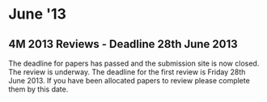 # June '13

## 4M 2013 Reviews - Deadline 28th June 2013


The deadline for papers has passed and the submission site is now closed. The review is underway. The deadline for the first review is Friday 28th June 2013. If you have been allocated papers to review please complete them by this date.